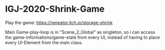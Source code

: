 # IGJ-2020-Shrink-Game


Play the game: https://reneator.itch.io/storage-shrink


Main Game-play-loop is in "Scene_2_Global" as singleton, so i can access the game-informations/game-state from every UI, instead of having to place every UI-Element from the main class.
